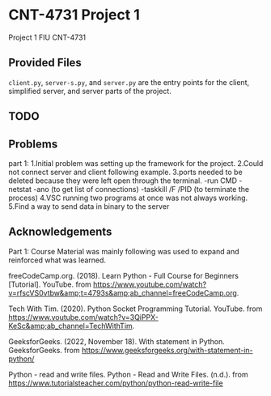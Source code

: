 # CNT-4731 Project 1

Project 1 FIU CNT-4731
## Provided Files

`client.py`, `server-s.py`, and  `server.py` are the entry points for the client, simplified server, and server parts of the project.

## TODO


## Problems
part 1:
1.Initial problem was setting up the framework for the project.
2.Could not connect server and client following example.
3.ports needed to be deleted because they were left open through the terminal.
-run CMD
-netstat -ano (to get list of connections)
-taskkill /F /PID <PID> (to terminate the process)
4.VSC running two programs at once was not always working.
5.Find a way to send data in binary to the server
## Acknowledgements 

Part 1:
Course Material was mainly following was used to expand and reinforced what was learned.

freeCodeCamp.org. (2018). Learn Python - Full Course for Beginners [Tutorial]. YouTube. from https://www.youtube.com/watch?v=rfscVS0vtbw&amp;t=4793s&amp;ab_channel=freeCodeCamp.org.

Tech With Tim. (2020). Python Socket Programming Tutorial. YouTube. from https://www.youtube.com/watch?v=3QiPPX-KeSc&amp;ab_channel=TechWithTim.

GeeksforGeeks. (2022, November 18). With statement in Python. GeeksforGeeks. from https://www.geeksforgeeks.org/with-statement-in-python/

Python - read and write files. Python - Read and Write Files. (n.d.). from https://www.tutorialsteacher.com/python/python-read-write-file 
